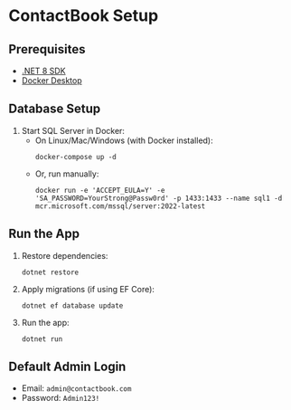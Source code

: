 # ContactBook Setup

## Prerequisites
- [.NET 8 SDK](https://dotnet.microsoft.com/download)
- [Docker Desktop](https://www.docker.com/products/docker-desktop/)

## Database Setup
1. Start SQL Server in Docker:
   - On Linux/Mac/Windows (with Docker installed):
     ```
     docker-compose up -d
     ```
   - Or, run manually:
     ```
     docker run -e 'ACCEPT_EULA=Y' -e 'SA_PASSWORD=YourStrong@Passw0rd' -p 1433:1433 --name sql1 -d mcr.microsoft.com/mssql/server:2022-latest
     ```

## Run the App
1. Restore dependencies:
   ```
   dotnet restore
   ```
2. Apply migrations (if using EF Core):
   ```
   dotnet ef database update
   ```
3. Run the app:
   ```
   dotnet run
   ```

## Default Admin Login
- Email: `admin@contactbook.com`
- Password: `Admin123!`
